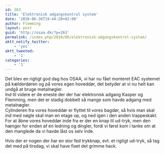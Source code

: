 ```yaml
---
id: 263
title: 'Elektronisk adgangskontrol system'
date: '2010-06-26T19:44:20+02:00'
author: Flemming
layout: post
guid: 'http://osaa.dk/?p=263'
permalink: /index.php/2010/06/elektronisk-adgangskontrol-system/
aktt_notify_twitter:
    - 'yes'
aktt_tweeted:
    - '1'
categories:
    - '1'
---
```


Det blev en rigtigt god dag hos OSAA, vi har nu fået monteret EAC systemet på kælderdøren og på vores egen hoveddør, det betyder at vi nu helt kan undgå at bruge metalnøgler.  
Ind til videre er de eneste der der har elektronisk adgang Kasper og Flemming, men det er stadig dobbelt så mange som havde adgang med metalnøgler.  
Cylinderen fra vores hoveddør er flyttet til vores bagdør, så hvis man skal ind med nøgle skal man en etage op, og ned igen i den anden trappeskakt.  
For at åbne vores hoveddør inde fra er der en knap til ud-tryk, men den hænger for enden af en ledning og dingler, fordi vi først kom i tanke om at den manglede da vi havde låst os selv inde.

Hvis der er nogen der har en stor fed trykknap, evt. et rigtigt ud-tryk, så tag det med på tirsdag, vi skal have fixet det grimme hack.